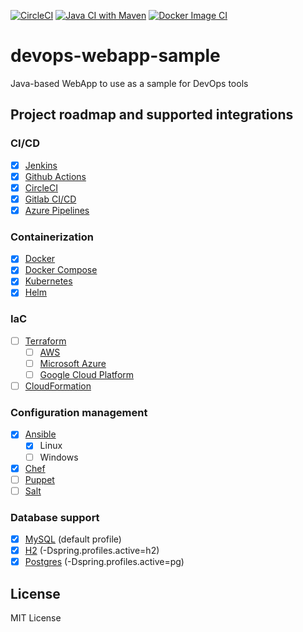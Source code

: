 [![CircleCI](https://dl.circleci.com/status-badge/img/gh/RevianLabs/devops-webapp-sample/tree/master.svg?style=svg)](https://dl.circleci.com/status-badge/redirect/gh/RevianLabs/devops-webapp-sample/tree/master)
[![Java CI with Maven](https://github.com/RevianLabs/devops-webapp-sample/actions/workflows/maven.yml/badge.svg?branch=master)](https://github.com/RevianLabs/devops-webapp-sample/actions/workflows/maven.yml)
[![Docker Image CI](https://github.com/RevianLabs/devops-webapp-sample/actions/workflows/docker-image.yml/badge.svg?branch=master)](https://github.com/RevianLabs/devops-webapp-sample/actions/workflows/docker-image.yml)

# devops-webapp-sample
Java-based WebApp to use as a sample for DevOps tools


## Project roadmap and supported integrations

### CI/CD

 * [x] [Jenkins](https://www.jenkins.io/)
 * [x] [Github Actions](https://github.com/features/actions)
 * [x] [CircleCI](https://circleci.com/)
 * [x] [Gitlab CI/CD](https://docs.gitlab.com/ee/ci/)
 * [x] [Azure Pipelines](https://azure.microsoft.com/en-us/products/devops/pipelines)
 
### Containerization

 * [x] [Docker](https://www.docker.com/)
 * [x] [Docker Compose](https://docs.docker.com/compose/)
 * [x] [Kubernetes](https://kubernetes.io/)
 * [x] [Helm](https://helm.sh/)
 
### IaC

 * [ ] [Terraform](https://www.terraform.io/)
     * [ ] [AWS](https://aws.amazon.com/)
     * [ ] [Microsoft Azure](https://azure.microsoft.com/en-us/)
     * [ ] [Google Cloud Platform](https://cloud.google.com/)
 * [ ] [CloudFormation](https://aws.amazon.com/cloudformation/)
 
### Configuration management

 * [x] [Ansible](https://www.ansible.com/)
     * [x] Linux
     * [ ] Windows
 * [x] [Chef](https://www.chef.io/)
 * [ ] [Puppet](https://puppet.com/)
 * [ ] [Salt](https://saltproject.io/)

### Database support

 * [x] [MySQL](https://www.mysql.com/) (default profile)
 * [x] [H2](https://www.h2database.com/html/main.html) (-Dspring.profiles.active=h2)
 * [x] [Postgres](https://www.postgresql.org/) (-Dspring.profiles.active=pg)

## License

MIT License
